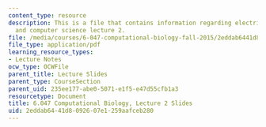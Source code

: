 ```yaml
---
content_type: resource
description: This is a file that contains information regarding electrical engineering
  and computer science lecture 2.
file: /media/courses/6-047-computational-biology-fall-2015/2eddab6441d8092607e1259aafceb280_MIT6_047F15_Lecture02.pdf
file_type: application/pdf
learning_resource_types:
- Lecture Notes
ocw_type: OCWFile
parent_title: Lecture Slides
parent_type: CourseSection
parent_uid: 235ee177-abe0-5071-e1f5-e47d55cfb1a3
resourcetype: Document
title: 6.047 Computational Biology, Lecture 2 Slides
uid: 2eddab64-41d8-0926-07e1-259aafceb280
---
```


